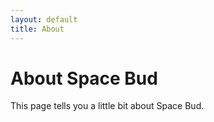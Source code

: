 ```yaml
---
layout: default
title: About
---
```


# About Space Bud

This page tells you a little bit about Space Bud.